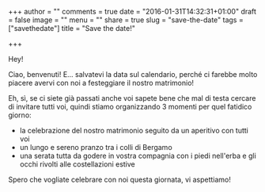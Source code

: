 +++
author = ""
comments = true
date = "2016-01-31T14:32:31+01:00"
draft = false
image = ""
menu = ""
share = true
slug = "save-the-date"
tags = ["savethedate"]
title = "Save the date!"

+++

Hey!

Ciao, benvenuti! E... salvatevi la data sul calendario, perché ci farebbe molto piacere avervi con noi a festeggiare il nostro matrimonio!

Eh, sì, se ci siete già passati anche voi sapete bene che mal di testa cercare di invitare tutti voi, quindi stiamo organizzando 3 momenti per quel fatidico giorno: 

- la celebrazione del nostro matrimonio seguito da un aperitivo con tutti voi
- un lungo e sereno pranzo tra i colli di Bergamo
- una serata tutta da godere in vostra compagnia con i piedi nell'erba e gli occhi rivolti alle costellazioni estive

Spero che vogliate celebrare con noi questa giornata, vi aspettiamo!